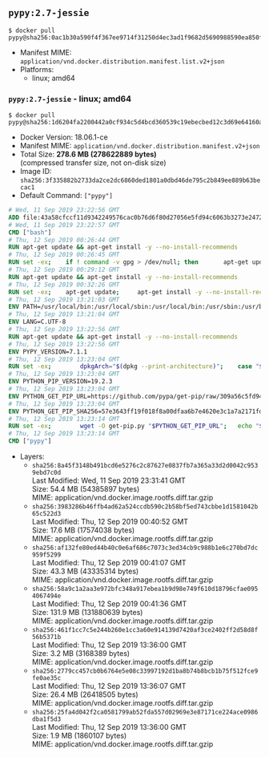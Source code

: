 ## `pypy:2.7-jessie`

```console
$ docker pull pypy@sha256:0ac1b30a590f4f367ee9714f31250d4ec3ad1f9682d5690988590ea850f9e116
```

-	Manifest MIME: `application/vnd.docker.distribution.manifest.list.v2+json`
-	Platforms:
	-	linux; amd64

### `pypy:2.7-jessie` - linux; amd64

```console
$ docker pull pypy@sha256:1d6204fa2200442a0cf934c5d4bcd360539c19ebecbed12c3d69e64160abd082
```

-	Docker Version: 18.06.1-ce
-	Manifest MIME: `application/vnd.docker.distribution.manifest.v2+json`
-	Total Size: **278.6 MB (278622889 bytes)**  
	(compressed transfer size, not on-disk size)
-	Image ID: `sha256:3f335882b2733da2ce2dc6860ded1801a0dbd46de795c2b849ee889b63becac1`
-	Default Command: `["pypy"]`

```dockerfile
# Wed, 11 Sep 2019 23:22:56 GMT
ADD file:43a58cfccf11d9342249576cac0b76d6f80d27056e5fd94c6063b3273e24729c in / 
# Wed, 11 Sep 2019 23:22:57 GMT
CMD ["bash"]
# Thu, 12 Sep 2019 00:26:44 GMT
RUN apt-get update && apt-get install -y --no-install-recommends 		ca-certificates 		curl 		netbase 		wget 	&& rm -rf /var/lib/apt/lists/*
# Thu, 12 Sep 2019 00:26:45 GMT
RUN set -ex; 	if ! command -v gpg > /dev/null; then 		apt-get update; 		apt-get install -y --no-install-recommends 			gnupg 			dirmngr 		; 		rm -rf /var/lib/apt/lists/*; 	fi
# Thu, 12 Sep 2019 00:29:12 GMT
RUN apt-get update && apt-get install -y --no-install-recommends 		bzr 		git 		mercurial 		openssh-client 		subversion 				procps 	&& rm -rf /var/lib/apt/lists/*
# Thu, 12 Sep 2019 00:32:26 GMT
RUN set -ex; 	apt-get update; 	apt-get install -y --no-install-recommends 		autoconf 		automake 		bzip2 		dpkg-dev 		file 		g++ 		gcc 		imagemagick 		libbz2-dev 		libc6-dev 		libcurl4-openssl-dev 		libdb-dev 		libevent-dev 		libffi-dev 		libgdbm-dev 		libglib2.0-dev 		libgmp-dev 		libjpeg-dev 		libkrb5-dev 		liblzma-dev 		libmagickcore-dev 		libmagickwand-dev 		libncurses5-dev 		libncursesw5-dev 		libpng-dev 		libpq-dev 		libreadline-dev 		libsqlite3-dev 		libssl-dev 		libtool 		libwebp-dev 		libxml2-dev 		libxslt-dev 		libyaml-dev 		make 		patch 		unzip 		xz-utils 		zlib1g-dev 				$( 			if apt-cache show 'default-libmysqlclient-dev' 2>/dev/null | grep -q '^Version:'; then 				echo 'default-libmysqlclient-dev'; 			else 				echo 'libmysqlclient-dev'; 			fi 		) 	; 	rm -rf /var/lib/apt/lists/*
# Thu, 12 Sep 2019 13:21:03 GMT
ENV PATH=/usr/local/bin:/usr/local/sbin:/usr/local/bin:/usr/sbin:/usr/bin:/sbin:/bin
# Thu, 12 Sep 2019 13:21:04 GMT
ENV LANG=C.UTF-8
# Thu, 12 Sep 2019 13:22:56 GMT
RUN apt-get update && apt-get install -y --no-install-recommends 		tcl 		tk 	&& rm -rf /var/lib/apt/lists/*
# Thu, 12 Sep 2019 13:22:56 GMT
ENV PYPY_VERSION=7.1.1
# Thu, 12 Sep 2019 13:23:04 GMT
RUN set -ex; 		dpkgArch="$(dpkg --print-architecture)"; 	case "${dpkgArch##*-}" in 		amd64) pypyArch='linux64'; sha256='73b09ef0860eb9ad7997af3030b22909806a273d90786d78420926df53279d66' ;; 		i386) pypyArch='linux32'; sha256='41ca390a76ca0d47b8353a0d6a20d5aab5fad8b0bb647b960d8c33e873d18ef5' ;; 		*) echo >&2 "error: current architecture ($dpkgArch) does not have a corresponding PyPy $PYPY_VERSION binary release"; exit 1 ;; 	esac; 		wget -O pypy.tar.bz2 "https://bitbucket.org/pypy/pypy/downloads/pypy2.7-v${PYPY_VERSION}-${pypyArch}.tar.bz2" --progress=dot:giga; 	echo "$sha256 *pypy.tar.bz2" | sha256sum -c; 	tar -xjC /usr/local --strip-components=1 -f pypy.tar.bz2; 	find /usr/local/lib-python -depth -type d -a \( -name test -o -name tests \) -exec rm -rf '{}' +; 	rm pypy.tar.bz2; 		pypy --version; 		if [ -f /usr/local/lib_pypy/_ssl_build.py ]; then 		cd /usr/local/lib_pypy; 		pypy _ssl_build.py; 	fi; 	find /usr/local -depth 		\( 			\( -type d -a \( -name test -o -name tests \) \) 			-o 			\( -type f -a \( -name '*.pyc' -o -name '*.pyo' \) \) 		\) -exec rm -rf '{}' +
# Thu, 12 Sep 2019 13:23:04 GMT
ENV PYTHON_PIP_VERSION=19.2.3
# Thu, 12 Sep 2019 13:23:04 GMT
ENV PYTHON_GET_PIP_URL=https://github.com/pypa/get-pip/raw/309a56c5fd94bd1134053a541cb4657a4e47e09d/get-pip.py
# Thu, 12 Sep 2019 13:23:04 GMT
ENV PYTHON_GET_PIP_SHA256=57e3643ff19f018f8a00dfaa6b7e4620e3c1a7a2171fd218425366ec006b3bfe
# Thu, 12 Sep 2019 13:23:14 GMT
RUN set -ex; 		wget -O get-pip.py "$PYTHON_GET_PIP_URL"; 	echo "$PYTHON_GET_PIP_SHA256 *get-pip.py" | sha256sum --check --strict -; 		pypy get-pip.py 		--disable-pip-version-check 		--no-cache-dir 		"pip==$PYTHON_PIP_VERSION" 	; 	pip --version; 		find /usr/local -depth 		\( 			\( -type d -a \( -name test -o -name tests \) \) 			-o 			\( -type f -a \( -name '*.pyc' -o -name '*.pyo' \) \) 		\) -exec rm -rf '{}' +; 	rm -f get-pip.py
# Thu, 12 Sep 2019 13:23:14 GMT
CMD ["pypy"]
```

-	Layers:
	-	`sha256:8a45f3148b491bcd6e5276c2c87627e0837fb7a365a33d2d0042c9539ebd7c0d`  
		Last Modified: Wed, 11 Sep 2019 23:31:41 GMT  
		Size: 54.4 MB (54385897 bytes)  
		MIME: application/vnd.docker.image.rootfs.diff.tar.gzip
	-	`sha256:3983286b46ffb4ad62a524ccdb590c2b58bf5ed743cbbe1d1581042b65c522d3`  
		Last Modified: Thu, 12 Sep 2019 00:40:52 GMT  
		Size: 17.6 MB (17574038 bytes)  
		MIME: application/vnd.docker.image.rootfs.diff.tar.gzip
	-	`sha256:af132fe80ed44b40c0e6af686c7073c3ed34cb9c988b1e6c270bd7dc959f5299`  
		Last Modified: Thu, 12 Sep 2019 00:41:07 GMT  
		Size: 43.3 MB (43335314 bytes)  
		MIME: application/vnd.docker.image.rootfs.diff.tar.gzip
	-	`sha256:58a9c1a2aa3e972bfc348a917ebea1b9d98e749f610d18796cfae0954067494e`  
		Last Modified: Thu, 12 Sep 2019 00:41:36 GMT  
		Size: 131.9 MB (131880639 bytes)  
		MIME: application/vnd.docker.image.rootfs.diff.tar.gzip
	-	`sha256:461f1cc7c5e244b260e1cc3a60e914139d7420af3ce2402ff2d58d8f56b5371b`  
		Last Modified: Thu, 12 Sep 2019 13:36:00 GMT  
		Size: 3.2 MB (3168389 bytes)  
		MIME: application/vnd.docker.image.rootfs.diff.tar.gzip
	-	`sha256:2779cc457cb0b6764e5e08c33997192d1ba8b74b8bcb1b75f512fce9fe0ae35c`  
		Last Modified: Thu, 12 Sep 2019 13:36:07 GMT  
		Size: 26.4 MB (26418505 bytes)  
		MIME: application/vnd.docker.image.rootfs.diff.tar.gzip
	-	`sha256:25fa4d042f2ca0581799ab52fda557d02969e3e87171ce224ace0986dba1f5d3`  
		Last Modified: Thu, 12 Sep 2019 13:36:00 GMT  
		Size: 1.9 MB (1860107 bytes)  
		MIME: application/vnd.docker.image.rootfs.diff.tar.gzip
